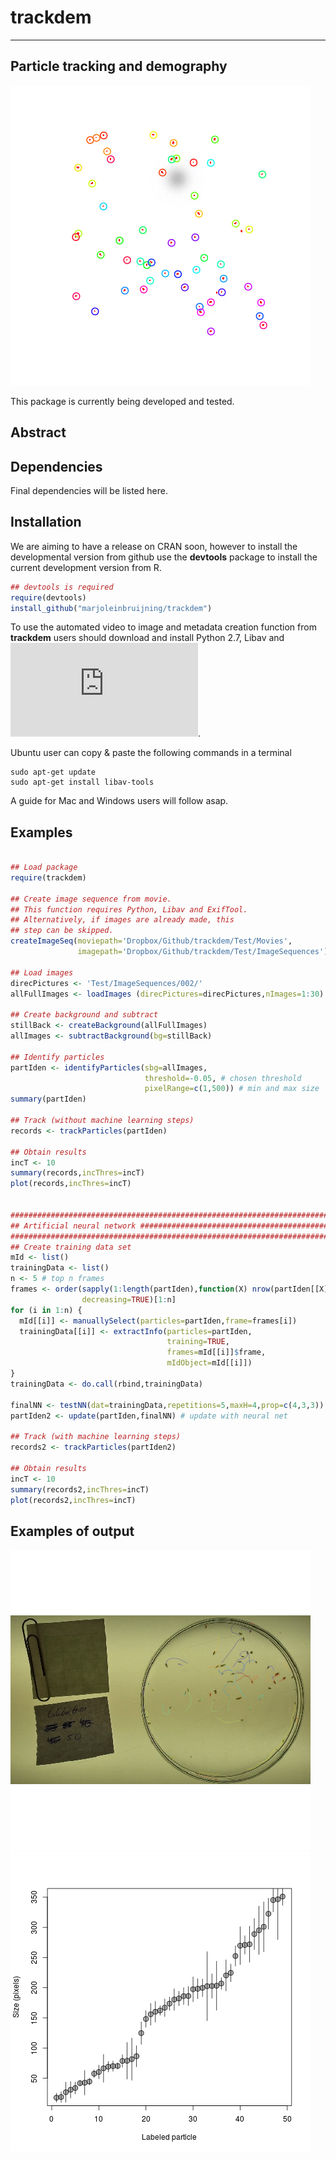 # trackdem

---
Particle tracking and demography
---

![](images/animation.gif)

This package is currently being developed and tested.

## Abstract


## Dependencies

Final dependencies will be listed here.


## Installation

We are aiming to have a release on CRAN soon,
however to install the developmental version from github use the **devtools** package to install the current development version from R.

```r
## devtools is required
require(devtools)
install_github("marjoleinbruijning/trackdem")
```

To use the automated video to image and metadata creation function from **trackdem** users should download and install Python 2.7,  Libav and ![ExifTool](http://www.sno.phy.queensu.ca/~phil/exiftool/install.html).

Ubuntu user can copy & paste the following commands in a terminal 
```
sudo apt-get update
sudo apt-get install libav-tools
``` 

A guide for Mac and Windows users will follow asap.

## Examples

```r

## Load package
require(trackdem)

## Create image sequence from movie.
## This function requires Python, Libav and ExifTool.
## Alternatively, if images are already made, this
## step can be skipped.
createImageSeq(moviepath='Dropbox/Github/trackdem/Test/Movies',
               imagepath='Dropbox/Github/trackdem/Test/ImageSequences')

## Load images
direcPictures <- 'Test/ImageSequences/002/'
allFullImages <- loadImages (direcPictures=direcPictures,nImages=1:30)

## Create background and subtract
stillBack <- createBackground(allFullImages)
allImages <- subtractBackground(bg=stillBack)

## Identify particles
partIden <- identifyParticles(sbg=allImages,
                              threshold=-0.05, # chosen threshold
                              pixelRange=c(1,500)) # min and max size
summary(partIden)

## Track (without machine learning steps)
records <- trackParticles(partIden)

## Obtain results
incT <- 10
summary(records,incThres=incT)
plot(records,incThres=incT)


#########################################################################
## Artificial neural network ############################################
#########################################################################
## Create training data set
mId <- list()
trainingData <- list()
n <- 5 # top n frames
frames <- order(sapply(1:length(partIden),function(X) nrow(partIden[[X]])),
                decreasing=TRUE)[1:n]
for (i in 1:n) {
  mId[[i]] <- manuallySelect(particles=partIden,frame=frames[i])
  trainingData[[i]] <- extractInfo(particles=partIden,
                                   training=TRUE,
                                   frames=mId[[i]]$frame,
                                   mIdObject=mId[[i]])
}
trainingData <- do.call(rbind,trainingData)

finalNN <- testNN(dat=trainingData,repetitions=5,maxH=4,prop=c(4,3,3))
partIden2 <- update(partIden,finalNN) # update with neural net

## Track (with machine learning steps)
records2 <- trackParticles(partIden2)

## Obtain results
incT <- 10
summary(records2,incThres=incT)
plot(records2,incThres=incT)


```
## Examples of output
![](images/trackingResults.png)
![](images/sizeRecord.png)


